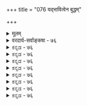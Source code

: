 +++
title = "076 यद्भावित्वेन बुद्धम्"

+++
<details><summary>मूलम्</summary>

यद्भावित्वेन बुद्धं भवति तदथ चातीतरूपं तदस्मिन्नुल्लेखो भिद्यते चेदकरणजमतेरैकरूप्यं प्रकुप्येत् ।  
प्राचीनोल्लेख एव स्थितवति तु गते भाविबुद्धिर्भ्रमः स्यात् मैवं पूर्वापरादिक्रमनियतसदोल्लेखसत्यत्वसिद्धेः ॥ ७६ ॥
</details>

<details><summary>वरदार्य-सर्वाङ्कषा - ७६</summary>

भगवतस्सर्वज्ञत्वविषये संभवन्तीमाशङ्कामुपवर्ण्य परिहरति - यदित्यादि । **यत्** = यद्वस्तु **भावित्वेन=आगामित्वेन** =भविष्यत्त्वेन **बुद्धम्** = ज्ञातम् भवति अथ **तत्** = तदेव वस्तु **भवत्** = वर्तमानं भवति, अथ **च** = अपि च तदेव **अतीतरूपम्** = भूतरूपम् च भवति । **तत्** = **तस्मात्** = एकस्यैव वस्तुनः कालत्रय संबन्धस्यावर्जनीयत्वात् **अस्मिन्** = नित्यसर्वज्ञस्य परमात्मनः संकोचविकासरहिते ज्ञाने उल्लेखःविषयीकारानुवादः भिद्यते **चेत्** = भिन्नभिन्नरूपो यदि भवेत्, तदा **अकरणजमतेः** = करणाजन्यस्य नित्यस्य ईश्वरज्ञानस्य **ऐकरूप्यम्** = **सततैकरूपता** = सङ्कोचविकासरहितता **प्रकुप्येत** = विरुद्ध्येत । एतद्दोषपरिहाराय उल्लेखभेदं परित्यज्य, प्राचीनोल्लेख **एव** = **प्राचीने** = प्राथमिके भावित्वेनैव उल्लेख एव स्थितवति **तु** = एकरूपतयैवानुवर्तमाने सति तु **गते** = अतीते, वर्तमाने च वस्तुनि **भाविबुद्धिः** = भावित्वबुद्धिः **भ्रमः** = भ्रम एव स्यात् । तथा चेश्वरस्यापि भ्रमोऽनिवार्यः स्यात् । अतः परमात्मनस्सर्वज्ञत्वं कल्पनामात्रम् – इत्याशङ्का ॥ 

अयं भावः – 'यो वेत्ति युगपत्सर्वं प्रत्यक्षेण सदा स्वतः । ' इति कूटस्थस्य योगिवर्यस्य वाक्यम् । सर्वं सदा युगपदेव प्रत्यक्षेण पश्यति भगवान् । तस्य हि स्मृतेः प्रसक्तिरेव नास्ति, तदीयज्ञानस्य नित्यत्वात् सदा सर्वविषयत्वाच्च । एवं सति भूतम्, भविष्यच प्रत्यक्षेणेदानीमपि स पश्यतीति वक्तव्यम् । प्रत्यक्षं तु वर्तमानमात्रग्राहि । भविष्यतः भूतस्य नष्टस्य वा वस्तुनः इदानीं ज्ञायमानसमये, किं तानि भविष्यत्त्वेन अथवा भूतत्वेन गृह्येरन्, उत वर्तमानत्वेन ? इति प्रश्ने, पक्षद्वयमपि न संभवति, वर्तमाने काले भविष्यत्त्वेन प्रत्यक्षं कथं भवेत्, भविष्यत्कालस्येदानीमभावात् । मानवानां तु भविष्यत्कालिकवस्तुज्ञानं भूतकालिकवस्तुज्ञानं वानुमानरूपं शाब्दं स्मृतिर्वा भवेत् । परमात्मनस्तु सर्वं प्रत्यक्षं सदेत्युच्यते । अतः कथमिदं संभवि? असतः असत्त्वेन प्रत्यक्ष स भ्रम एव भवेत् ? प्रत्यक्षं किल वर्तमानविषयकम् ॥ 

एवं एतत्काले भविष्यद्वस्तु क्रमशः वर्तमानम्, ततो भूतं च भवति । तद्वदेवात्र भूतमपि वस्तु नारिकेलद्वीपवासिनां वर्तमानं भवति, प्लक्षद्वीपवासिनां सूर्यपरिस्पन्दभेदेन भावि भवति । एतानि वस्तूनि परमात्मना कथं ज्ञायेरन्? एकरूपतयैव ज्ञायेरन् ? उत भिन्नतया ? एकरूपतयैवेति चेत्, भाविनि भूतत्वाद्युल्लेखो भ्रम एव स्यात् । भिन्नरूपतयेति चेत्, नित्यस्य सदा प्रत्यक्षरूपस्य ज्ञानस्यैकरूपत्वावश्यकत्वाद्विरुद्धं स्यात् । अतः सर्वज्ञत्वं कल्पनामात्रमिति पूर्वपक्षः ॥ 



508 

[भगवतस्सर्वशक्तत्वपरीक्षणम् ] 

222. नीलं किंचित् तदानीमरुणमिति न खल्विन्द्रजालादृतेऽद्धा 

नो चेदेवं विरोधः क्वचिदपि न भवेत् कश्च जैनेऽपराधः । तस्मादीशो विरुद्धद्वितयमघटयन् सर्वशक्तिः कथं स्यात् 

मैवं व्याघातशून्येष्वनितरसुशकेष्वस्य तादृक्त्वसिद्धेः ॥77॥ 

तदेतन्निराकरोति – मैवमिति । तत्र हेतु : – पूर्वेत्यादिः । पूर्वापरादिरूपः यः क्रमः, 

तेन **नियतः** = व्यवस्थितः **सदोल्लेखः** = सार्वकालिकाभिलापः, तस्य तथैवोल्लेखस्य सत्यत्वस्य सिद्धेः ॥ 

अयमर्थः - यद्यपि परमात्मनो ज्ञानं नित्यासंकुचितम्, करणानधीनं च । अथापि तत्र भासमानानां विषयाणामागमापायित्वात् तत्तद्विषयसंयोगस्य तदातदैव संभवेन, उल्लेखभेदोऽवर्जनीय एव । अतः तद्ज्ञानस्यैकरूपत्वाभावेऽपि न कापि हानिः । नित्यास्तु विषयास्सदा भासेरन्नेव, विरोधाभावात् । भूतभविष्यदादिभेदः सूर्यपरिस्पन्दकृतः । अत एव सोऽस्माकमेव भूलोकवासिनाम्, नेतरेषाम् । अत एव खलु पितॄणां अस्मदेकोमासः एकदिनमुच्यते । देवानां च अस्मदेकसंवत्सर एकदिनमुच्यते । अनन्तस्य भगवतस्तु एवं कालभेदाभावात्सर्वं वर्तमानमेव, अतस्सर्वमपि पश्यति । अथापि देवपितृमानवकालभेदमपि पश्यति । तत्तद्दृष्ट्या कालभेदम्, स्वदृष्ट्या वर्तमानं च तथा तथैवोल्लिखेत्स इति न किञ्चिदपहीनम् । अतः परमात्मनः सदा सर्वज्ञत्वे न कोऽपि विरोधोऽस्मद्बुद्ध्या कर्तुं शक्यः । तद्ज्ञाने तु भिद्येरन् सर्वसंशयाः ॥ ७६ ॥
</details>


<details><summary>ಕನ್ನಡ - ७६</summary>

परमात्मन सर्वज्ञत्वदल्लि अनुपपत्तियन्नु परिहरिसुत्तारॆ- यत् भावितेन बुद्धं भवति, अथ च तत् अतीतरूपं भवति 'मुन्दॆ बरुवुदु' ऎम्ब बुद्धियिन्द ऒन्दु वस्तु भविष्यत्कालक्कॆ सेरिरुत्तदॆ. मत्तॆ अदे वर्तमानक्कॆ बन्दु अनन्तर भूतकालिक रूपवन्नु ताळुत्तदॆ, 

256 

[श्लोक 77 

[परमात्मन सर्वशक्तत्वदल्लि अनुपपत्ति परिहार 

- 222 

नीलं किञ्चित्रदानीमरुणमिति न खजालादृतेऽद्दा नो चेदेवं विरोधः क्वचिदपि न भवेत्कश्च जैनेsपराधः ॥ 

ई दिनदल्लि नाळॆय वस्तु भविष्यत्तागुत्तदॆ, नाळॆ बन्दाग वर्तमान वागुत्तदॆ. अदर मरुदिन बन्दाग 'भूत' ऎनिसिकॊळ्ळुत्तदॆ. ऎल्ल वस्तु गळिगू हीगॆ मूरु कालगळ सम्बन्ध सहज. 

तत्, अस्मिन् उल्लेखः भिष्यदे चेत्, अकरणजमतेः ऐक रूप्यं प्रकुत-वस्तुस्थिति हीगिरुवाग, आ वस्तुविनल्लि परमात्मनिगॆ उल्लेखगळु भिन्नभिन्नवागि बरुववो, ऒन्दे रीतियल्लि बरुववो? अन्दरॆ भविष्यत्कालदल्लि 'भविष्यत्' ऎन्दू, वर्तमानकालदल्लि 'वर्तमान'ऎन्दू भूतकालदल्लि 'भूत' ऎन्दू परमात्मनिगॆ तोरुवुदॆ, अथवा ऎल्ल काल दल्लू ऒन्दे रीति तोरुवुदॆ? इदरल्लि मॊदलनॆय पक्षवन्नु ऒप्पिदरॆ, प्रतिक्षण बदलागुत्तिरबेकाद्दरिन्द परमात्मन ज्ञान नित्यवागलारदु. 

ऎरडनॆय पक्षवन्नॊप्पिदरॆ - प्राचीनोल्लेख एव स्थितवति तु, गते भाविबुद्धि भ्रमः स्यात् - कळॆदु होदमेलू मॊदलु बन्द 'भविष्यत्' ऎम्ब ज्ञानवे बन्दरॆ, परमात्मन ज्ञान भ्रमॆयागुत्तदॆ. आद्दरिन्द परमात्मनिगॆ ज्ञानवन्नु ऒप्पलु साध्यविल्लवॆन्दरॆ, पूर्वाप रादिक्रमनियतसदोलेखसत्यत्वसिद्ध मैवं 

୧୫ 

हिन्दिन काल, 

तत्काल, मुन्दिनकाल, ऎम्ब क्रमदल्ले परमात्मन ज्ञानदल्लि विषयगळु तोरुत्तिरुवुदरिन्द अदु अनित्यवू अल्ल, भ्रमॆयू अल्ल. आद्दरिन्द आ आक्षेप सरियल्ल. ज्ञान ऒन्दे आदरू अदरल्लि विषयगळु मॊदलु 'भविष्यत्' ऎन्दू, अनन्तर 'वर्तमान' ऎन्दू, अनन्तर 'भूत' ऎन्दू तोरलु याव तडॆयू इल्ल ॥ ७६ ।
</details>


<details><summary>ಕನ್ನಡ - ७६</summary>

परमात्मन सर्वज्ञत्वदल्लि अनुपपत्तियन्नु परिहरिसुत्तारॆ- यत् भावितेन बुद्धं भवति, अथ च तत् अतीतरूपं भवति 'मुन्दॆ बरुवुदु' ऎम्ब बुद्धियिन्द ऒन्दु वस्तु भविष्यत्कालक्कॆ सेरिरुत्तदॆ. मत्तॆ अदे वर्तमानक्कॆ बन्दु अनन्तर भूतकालिक रूपवन्नु ताळुत्तदॆ, 

256 

[श्लोक 77 

[परमात्मन सर्वशक्तत्वदल्लि अनुपपत्ति परिहार 

- 222 

नीलं किञ्चित्रदानीमरुणमिति न खजालादृतेऽद्दा नो चेदेवं विरोधः क्वचिदपि न भवेत्कश्च जैनेsपराधः ॥ 

ई दिनदल्लि नाळॆय वस्तु भविष्यत्तागुत्तदॆ, नाळॆ बन्दाग वर्तमान वागुत्तदॆ. अदर मरुदिन बन्दाग 'भूत' ऎनिसिकॊळ्ळुत्तदॆ. ऎल्ल वस्तु गळिगू हीगॆ मूरु कालगळ सम्बन्ध सहज. 

तत्, अस्मिन् उल्लेखः भिष्यदे चेत्, अकरणजमतेः ऐक रूप्यं प्रकुत-वस्तुस्थिति हीगिरुवाग, आ वस्तुविनल्लि परमात्मनिगॆ उल्लेखगळु भिन्नभिन्नवागि बरुववो, ऒन्दे रीतियल्लि बरुववो? अन्दरॆ भविष्यत्कालदल्लि 'भविष्यत्' ऎन्दू, वर्तमानकालदल्लि 'वर्तमान'ऎन्दू भूतकालदल्लि 'भूत' ऎन्दू परमात्मनिगॆ तोरुवुदॆ, अथवा ऎल्ल काल दल्लू ऒन्दे रीति तोरुवुदॆ? इदरल्लि मॊदलनॆय पक्षवन्नु ऒप्पिदरॆ, प्रतिक्षण बदलागुत्तिरबेकाद्दरिन्द परमात्मन ज्ञान नित्यवागलारदु. 

ऎरडनॆय पक्षवन्नॊप्पिदरॆ - प्राचीनोल्लेख एव स्थितवति तु, गते भाविबुद्धि भ्रमः स्यात् - कळॆदु होदमेलू मॊदलु बन्द 'भविष्यत्' ऎम्ब ज्ञानवे बन्दरॆ, परमात्मन ज्ञान भ्रमॆयागुत्तदॆ. आद्दरिन्द परमात्मनिगॆ ज्ञानवन्नु ऒप्पलु साध्यविल्लवॆन्दरॆ, पूर्वाप रादिक्रमनियतसदोलेखसत्यत्वसिद्ध मैवं 

୧୫ 

हिन्दिन काल, 

तत्काल, मुन्दिनकाल, ऎम्ब क्रमदल्ले परमात्मन ज्ञानदल्लि विषयगळु तोरुत्तिरुवुदरिन्द अदु अनित्यवू अल्ल, भ्रमॆयू अल्ल. आद्दरिन्द आ आक्षेप सरियल्ल. ज्ञान ऒन्दे आदरू अदरल्लि विषयगळु मॊदलु 'भविष्यत्' ऎन्दू, अनन्तर 'वर्तमान' ऎन्दू, अनन्तर 'भूत' ऎन्दू तोरलु याव तडॆयू इल्ल ॥ ७६ ।
</details>



<details><summary>ಕನ್ನಡ - ७६</summary>

परमात्मन सर्वज्ञत्वदल्लि अनुपपत्तियन्नु परिहरिसुत्तारॆ- यत् भावितेन बुद्धं भवति, अथ च तत् अतीतरूपं भवति 'मुन्दॆ बरुवुदु' ऎम्ब बुद्धियिन्द ऒन्दु वस्तु भविष्यत्कालक्कॆ सेरिरुत्तदॆ. मत्तॆ अदे वर्तमानक्कॆ बन्दु अनन्तर भूतकालिक रूपवन्नु ताळुत्तदॆ, 

256 

[श्लोक 77 

[परमात्मन सर्वशक्तत्वदल्लि अनुपपत्ति परिहार 

- 222 

नीलं किञ्चित्रदानीमरुणमिति न खजालादृतेऽद्दा नो चेदेवं विरोधः क्वचिदपि न भवेत्कश्च जैनेsपराधः ॥ 

ई दिनदल्लि नाळॆय वस्तु भविष्यत्तागुत्तदॆ, नाळॆ बन्दाग वर्तमान वागुत्तदॆ. अदर मरुदिन बन्दाग 'भूत' ऎनिसिकॊळ्ळुत्तदॆ. ऎल्ल वस्तु गळिगू हीगॆ मूरु कालगळ सम्बन्ध सहज. 

तत्, अस्मिन् उल्लेखः भिष्यदे चेत्, अकरणजमतेः ऐक रूप्यं प्रकुत-वस्तुस्थिति हीगिरुवाग, आ वस्तुविनल्लि परमात्मनिगॆ उल्लेखगळु भिन्नभिन्नवागि बरुववो, ऒन्दे रीतियल्लि बरुववो? अन्दरॆ भविष्यत्कालदल्लि 'भविष्यत्' ऎन्दू, वर्तमानकालदल्लि 'वर्तमान'ऎन्दू भूतकालदल्लि 'भूत' ऎन्दू परमात्मनिगॆ तोरुवुदॆ, अथवा ऎल्ल काल दल्लू ऒन्दे रीति तोरुवुदॆ? इदरल्लि मॊदलनॆय पक्षवन्नु ऒप्पिदरॆ, प्रतिक्षण बदलागुत्तिरबेकाद्दरिन्द परमात्मन ज्ञान नित्यवागलारदु. 

ऎरडनॆय पक्षवन्नॊप्पिदरॆ - प्राचीनोल्लेख एव स्थितवति तु, गते भाविबुद्धि भ्रमः स्यात् - कळॆदु होदमेलू मॊदलु बन्द 'भविष्यत्' ऎम्ब ज्ञानवे बन्दरॆ, परमात्मन ज्ञान भ्रमॆयागुत्तदॆ. आद्दरिन्द परमात्मनिगॆ ज्ञानवन्नु ऒप्पलु साध्यविल्लवॆन्दरॆ, पूर्वाप रादिक्रमनियतसदोलेखसत्यत्वसिद्ध मैवं 

୧୫ 

हिन्दिन काल, 

तत्काल, मुन्दिनकाल, ऎम्ब क्रमदल्ले परमात्मन ज्ञानदल्लि विषयगळु तोरुत्तिरुवुदरिन्द अदु अनित्यवू अल्ल, भ्रमॆयू अल्ल. आद्दरिन्द आ आक्षेप सरियल्ल. ज्ञान ऒन्दे आदरू अदरल्लि विषयगळु मॊदलु 'भविष्यत्' ऎन्दू, अनन्तर 'वर्तमान' ऎन्दू, अनन्तर 'भूत' ऎन्दू तोरलु याव तडॆयू इल्ल ॥ ७६ ।
</details>


<details><summary>ಕನ್ನಡ - ७६</summary>

परमात्मन सर्वज्ञत्वदल्लि अनुपपत्तियन्नु परिहरिसुत्तारॆ- यत् भावितेन बुद्धं भवति, अथ च तत् अतीतरूपं भवति 'मुन्दॆ बरुवुदु' ऎम्ब बुद्धियिन्द ऒन्दु वस्तु भविष्यत्कालक्कॆ सेरिरुत्तदॆ. मत्तॆ अदे वर्तमानक्कॆ बन्दु अनन्तर भूतकालिक रूपवन्नु ताळुत्तदॆ, 

256 

[श्लोक 77 

[परमात्मन सर्वशक्तत्वदल्लि अनुपपत्ति परिहार 

- 222 

नीलं किञ्चित्रदानीमरुणमिति न खजालादृतेऽद्दा नो चेदेवं विरोधः क्वचिदपि न भवेत्कश्च जैनेsपराधः ॥ 

ई दिनदल्लि नाळॆय वस्तु भविष्यत्तागुत्तदॆ, नाळॆ बन्दाग वर्तमान वागुत्तदॆ. अदर मरुदिन बन्दाग 'भूत' ऎनिसिकॊळ्ळुत्तदॆ. ऎल्ल वस्तु गळिगू हीगॆ मूरु कालगळ सम्बन्ध सहज. 

तत्, अस्मिन् उल्लेखः भिष्यदे चेत्, अकरणजमतेः ऐक रूप्यं प्रकुत-वस्तुस्थिति हीगिरुवाग, आ वस्तुविनल्लि परमात्मनिगॆ उल्लेखगळु भिन्नभिन्नवागि बरुववो, ऒन्दे रीतियल्लि बरुववो? अन्दरॆ भविष्यत्कालदल्लि 'भविष्यत्' ऎन्दू, वर्तमानकालदल्लि 'वर्तमान'ऎन्दू भूतकालदल्लि 'भूत' ऎन्दू परमात्मनिगॆ तोरुवुदॆ, अथवा ऎल्ल काल दल्लू ऒन्दे रीति तोरुवुदॆ? इदरल्लि मॊदलनॆय पक्षवन्नु ऒप्पिदरॆ, प्रतिक्षण बदलागुत्तिरबेकाद्दरिन्द परमात्मन ज्ञान नित्यवागलारदु. 

ऎरडनॆय पक्षवन्नॊप्पिदरॆ - प्राचीनोल्लेख एव स्थितवति तु, गते भाविबुद्धि भ्रमः स्यात् - कळॆदु होदमेलू मॊदलु बन्द 'भविष्यत्' ऎम्ब ज्ञानवे बन्दरॆ, परमात्मन ज्ञान भ्रमॆयागुत्तदॆ. आद्दरिन्द परमात्मनिगॆ ज्ञानवन्नु ऒप्पलु साध्यविल्लवॆन्दरॆ, पूर्वाप रादिक्रमनियतसदोलेखसत्यत्वसिद्ध मैवं 

୧୫ 

हिन्दिन काल, 

तत्काल, मुन्दिनकाल, ऎम्ब क्रमदल्ले परमात्मन ज्ञानदल्लि विषयगळु तोरुत्तिरुवुदरिन्द अदु अनित्यवू अल्ल, भ्रमॆयू अल्ल. आद्दरिन्द आ आक्षेप सरियल्ल. ज्ञान ऒन्दे आदरू अदरल्लि विषयगळु मॊदलु 'भविष्यत्' ऎन्दू, अनन्तर 'वर्तमान' ऎन्दू, अनन्तर 'भूत' ऎन्दू तोरलु याव तडॆयू इल्ल ॥ ७६ ।
</details>



<details><summary>ಕನ್ನಡ - ७६</summary>

परमात्मन सर्वज्ञत्वदल्लि अनुपपत्तियन्नु परिहरिसुत्तारॆ- यत् भावितेन बुद्धं भवति, अथ च तत् अतीतरूपं भवति 'मुन्दॆ बरुवुदु' ऎम्ब बुद्धियिन्द ऒन्दु वस्तु भविष्यत्कालक्कॆ सेरिरुत्तदॆ. मत्तॆ अदे वर्तमानक्कॆ बन्दु अनन्तर भूतकालिक रूपवन्नु ताळुत्तदॆ, 

256 

[श्लोक 77 

[परमात्मन सर्वशक्तत्वदल्लि अनुपपत्ति परिहार 

- 222 

नीलं किञ्चित्रदानीमरुणमिति न खजालादृतेऽद्दा नो चेदेवं विरोधः क्वचिदपि न भवेत्कश्च जैनेsपराधः ॥ 

ई दिनदल्लि नाळॆय वस्तु भविष्यत्तागुत्तदॆ, नाळॆ बन्दाग वर्तमान वागुत्तदॆ. अदर मरुदिन बन्दाग 'भूत' ऎनिसिकॊळ्ळुत्तदॆ. ऎल्ल वस्तु गळिगू हीगॆ मूरु कालगळ सम्बन्ध सहज. 

तत्, अस्मिन् उल्लेखः भिष्यदे चेत्, अकरणजमतेः ऐक रूप्यं प्रकुत-वस्तुस्थिति हीगिरुवाग, आ वस्तुविनल्लि परमात्मनिगॆ उल्लेखगळु भिन्नभिन्नवागि बरुववो, ऒन्दे रीतियल्लि बरुववो? अन्दरॆ भविष्यत्कालदल्लि 'भविष्यत्' ऎन्दू, वर्तमानकालदल्लि 'वर्तमान'ऎन्दू भूतकालदल्लि 'भूत' ऎन्दू परमात्मनिगॆ तोरुवुदॆ, अथवा ऎल्ल काल दल्लू ऒन्दे रीति तोरुवुदॆ? इदरल्लि मॊदलनॆय पक्षवन्नु ऒप्पिदरॆ, प्रतिक्षण बदलागुत्तिरबेकाद्दरिन्द परमात्मन ज्ञान नित्यवागलारदु. 

ऎरडनॆय पक्षवन्नॊप्पिदरॆ - प्राचीनोल्लेख एव स्थितवति तु, गते भाविबुद्धि भ्रमः स्यात् - कळॆदु होदमेलू मॊदलु बन्द 'भविष्यत्' ऎम्ब ज्ञानवे बन्दरॆ, परमात्मन ज्ञान भ्रमॆयागुत्तदॆ. आद्दरिन्द परमात्मनिगॆ ज्ञानवन्नु ऒप्पलु साध्यविल्लवॆन्दरॆ, पूर्वाप रादिक्रमनियतसदोलेखसत्यत्वसिद्ध मैवं 

୧୫ 

हिन्दिन काल, 

तत्काल, मुन्दिनकाल, ऎम्ब क्रमदल्ले परमात्मन ज्ञानदल्लि विषयगळु तोरुत्तिरुवुदरिन्द अदु अनित्यवू अल्ल, भ्रमॆयू अल्ल. आद्दरिन्द आ आक्षेप सरियल्ल. ज्ञान ऒन्दे आदरू अदरल्लि विषयगळु मॊदलु 'भविष्यत्' ऎन्दू, अनन्तर 'वर्तमान' ऎन्दू, अनन्तर 'भूत' ऎन्दू तोरलु याव तडॆयू इल्ल ॥ ७६ ।
</details>


<details><summary>ಕನ್ನಡ - ७६</summary>

परमात्मन सर्वज्ञत्वदल्लि अनुपपत्तियन्नु परिहरिसुत्तारॆ- यत् भावितेन बुद्धं भवति, अथ च तत् अतीतरूपं भवति 'मुन्दॆ बरुवुदु' ऎम्ब बुद्धियिन्द ऒन्दु वस्तु भविष्यत्कालक्कॆ सेरिरुत्तदॆ. मत्तॆ अदे वर्तमानक्कॆ बन्दु अनन्तर भूतकालिक रूपवन्नु ताळुत्तदॆ, 

256 

[श्लोक 77 

[परमात्मन सर्वशक्तत्वदल्लि अनुपपत्ति परिहार 

- 222 

नीलं किञ्चित्रदानीमरुणमिति न खजालादृतेऽद्दा नो चेदेवं विरोधः क्वचिदपि न भवेत्कश्च जैनेsपराधः ॥ 

ई दिनदल्लि नाळॆय वस्तु भविष्यत्तागुत्तदॆ, नाळॆ बन्दाग वर्तमान वागुत्तदॆ. अदर मरुदिन बन्दाग 'भूत' ऎनिसिकॊळ्ळुत्तदॆ. ऎल्ल वस्तु गळिगू हीगॆ मूरु कालगळ सम्बन्ध सहज. 

तत्, अस्मिन् उल्लेखः भिष्यदे चेत्, अकरणजमतेः ऐक रूप्यं प्रकुत-वस्तुस्थिति हीगिरुवाग, आ वस्तुविनल्लि परमात्मनिगॆ उल्लेखगळु भिन्नभिन्नवागि बरुववो, ऒन्दे रीतियल्लि बरुववो? अन्दरॆ भविष्यत्कालदल्लि 'भविष्यत्' ऎन्दू, वर्तमानकालदल्लि 'वर्तमान'ऎन्दू भूतकालदल्लि 'भूत' ऎन्दू परमात्मनिगॆ तोरुवुदॆ, अथवा ऎल्ल काल दल्लू ऒन्दे रीति तोरुवुदॆ? इदरल्लि मॊदलनॆय पक्षवन्नु ऒप्पिदरॆ, प्रतिक्षण बदलागुत्तिरबेकाद्दरिन्द परमात्मन ज्ञान नित्यवागलारदु. 

ऎरडनॆय पक्षवन्नॊप्पिदरॆ - प्राचीनोल्लेख एव स्थितवति तु, गते भाविबुद्धि भ्रमः स्यात् - कळॆदु होदमेलू मॊदलु बन्द 'भविष्यत्' ऎम्ब ज्ञानवे बन्दरॆ, परमात्मन ज्ञान भ्रमॆयागुत्तदॆ. आद्दरिन्द परमात्मनिगॆ ज्ञानवन्नु ऒप्पलु साध्यविल्लवॆन्दरॆ, पूर्वाप रादिक्रमनियतसदोलेखसत्यत्वसिद्ध मैवं 

୧୫ 

हिन्दिन काल, 

तत्काल, मुन्दिनकाल, ऎम्ब क्रमदल्ले परमात्मन ज्ञानदल्लि विषयगळु तोरुत्तिरुवुदरिन्द अदु अनित्यवू अल्ल, भ्रमॆयू अल्ल. आद्दरिन्द आ आक्षेप सरियल्ल. ज्ञान ऒन्दे आदरू अदरल्लि विषयगळु मॊदलु 'भविष्यत्' ऎन्दू, अनन्तर 'वर्तमान' ऎन्दू, अनन्तर 'भूत' ऎन्दू तोरलु याव तडॆयू इल्ल ॥ ७६ ।
</details>



<details><summary>ಕನ್ನಡ - ७६</summary>

परमात्मन सर्वज्ञत्वदल्लि अनुपपत्तियन्नु परिहरिसुत्तारॆ- यत् भावितेन बुद्धं भवति, अथ च तत् अतीतरूपं भवति 'मुन्दॆ बरुवुदु' ऎम्ब बुद्धियिन्द ऒन्दु वस्तु भविष्यत्कालक्कॆ सेरिरुत्तदॆ. मत्तॆ अदे वर्तमानक्कॆ बन्दु अनन्तर भूतकालिक रूपवन्नु ताळुत्तदॆ, 

256 

[श्लोक 77 

[परमात्मन सर्वशक्तत्वदल्लि अनुपपत्ति परिहार 

- 222 

नीलं किञ्चित्रदानीमरुणमिति न खजालादृतेऽद्दा नो चेदेवं विरोधः क्वचिदपि न भवेत्कश्च जैनेsपराधः ॥ 

ई दिनदल्लि नाळॆय वस्तु भविष्यत्तागुत्तदॆ, नाळॆ बन्दाग वर्तमान वागुत्तदॆ. अदर मरुदिन बन्दाग 'भूत' ऎनिसिकॊळ्ळुत्तदॆ. ऎल्ल वस्तु गळिगू हीगॆ मूरु कालगळ सम्बन्ध सहज. 

तत्, अस्मिन् उल्लेखः भिष्यदे चेत्, अकरणजमतेः ऐक रूप्यं प्रकुत-वस्तुस्थिति हीगिरुवाग, आ वस्तुविनल्लि परमात्मनिगॆ उल्लेखगळु भिन्नभिन्नवागि बरुववो, ऒन्दे रीतियल्लि बरुववो? अन्दरॆ भविष्यत्कालदल्लि 'भविष्यत्' ऎन्दू, वर्तमानकालदल्लि 'वर्तमान'ऎन्दू भूतकालदल्लि 'भूत' ऎन्दू परमात्मनिगॆ तोरुवुदॆ, अथवा ऎल्ल काल दल्लू ऒन्दे रीति तोरुवुदॆ? इदरल्लि मॊदलनॆय पक्षवन्नु ऒप्पिदरॆ, प्रतिक्षण बदलागुत्तिरबेकाद्दरिन्द परमात्मन ज्ञान नित्यवागलारदु. 

ऎरडनॆय पक्षवन्नॊप्पिदरॆ - प्राचीनोल्लेख एव स्थितवति तु, गते भाविबुद्धि भ्रमः स्यात् - कळॆदु होदमेलू मॊदलु बन्द 'भविष्यत्' ऎम्ब ज्ञानवे बन्दरॆ, परमात्मन ज्ञान भ्रमॆयागुत्तदॆ. आद्दरिन्द परमात्मनिगॆ ज्ञानवन्नु ऒप्पलु साध्यविल्लवॆन्दरॆ, पूर्वाप रादिक्रमनियतसदोलेखसत्यत्वसिद्ध मैवं 

୧୫ 

हिन्दिन काल, 

तत्काल, मुन्दिनकाल, ऎम्ब क्रमदल्ले परमात्मन ज्ञानदल्लि विषयगळु तोरुत्तिरुवुदरिन्द अदु अनित्यवू अल्ल, भ्रमॆयू अल्ल. आद्दरिन्द आ आक्षेप सरियल्ल. ज्ञान ऒन्दे आदरू अदरल्लि विषयगळु मॊदलु 'भविष्यत्' ऎन्दू, अनन्तर 'वर्तमान' ऎन्दू, अनन्तर 'भूत' ऎन्दू तोरलु याव तडॆयू इल्ल ॥ ७६ ।
</details>


<details><summary>ಕನ್ನಡ - ७६</summary>

परमात्मन सर्वज्ञत्वदल्लि अनुपपत्तियन्नु परिहरिसुत्तारॆ- यत् भावितेन बुद्धं भवति, अथ च तत् अतीतरूपं भवति 'मुन्दॆ बरुवुदु' ऎम्ब बुद्धियिन्द ऒन्दु वस्तु भविष्यत्कालक्कॆ सेरिरुत्तदॆ. मत्तॆ अदे वर्तमानक्कॆ बन्दु अनन्तर भूतकालिक रूपवन्नु ताळुत्तदॆ, 

256 

[श्लोक 77 

[परमात्मन सर्वशक्तत्वदल्लि अनुपपत्ति परिहार 

- 222 

नीलं किञ्चित्रदानीमरुणमिति न खजालादृतेऽद्दा नो चेदेवं विरोधः क्वचिदपि न भवेत्कश्च जैनेsपराधः ॥ 

ई दिनदल्लि नाळॆय वस्तु भविष्यत्तागुत्तदॆ, नाळॆ बन्दाग वर्तमान वागुत्तदॆ. अदर मरुदिन बन्दाग 'भूत' ऎनिसिकॊळ्ळुत्तदॆ. ऎल्ल वस्तु गळिगू हीगॆ मूरु कालगळ सम्बन्ध सहज. 

तत्, अस्मिन् उल्लेखः भिष्यदे चेत्, अकरणजमतेः ऐक रूप्यं प्रकुत-वस्तुस्थिति हीगिरुवाग, आ वस्तुविनल्लि परमात्मनिगॆ उल्लेखगळु भिन्नभिन्नवागि बरुववो, ऒन्दे रीतियल्लि बरुववो? अन्दरॆ भविष्यत्कालदल्लि 'भविष्यत्' ऎन्दू, वर्तमानकालदल्लि 'वर्तमान'ऎन्दू भूतकालदल्लि 'भूत' ऎन्दू परमात्मनिगॆ तोरुवुदॆ, अथवा ऎल्ल काल दल्लू ऒन्दे रीति तोरुवुदॆ? इदरल्लि मॊदलनॆय पक्षवन्नु ऒप्पिदरॆ, प्रतिक्षण बदलागुत्तिरबेकाद्दरिन्द परमात्मन ज्ञान नित्यवागलारदु. 

ऎरडनॆय पक्षवन्नॊप्पिदरॆ - प्राचीनोल्लेख एव स्थितवति तु, गते भाविबुद्धि भ्रमः स्यात् - कळॆदु होदमेलू मॊदलु बन्द 'भविष्यत्' ऎम्ब ज्ञानवे बन्दरॆ, परमात्मन ज्ञान भ्रमॆयागुत्तदॆ. आद्दरिन्द परमात्मनिगॆ ज्ञानवन्नु ऒप्पलु साध्यविल्लवॆन्दरॆ, पूर्वाप रादिक्रमनियतसदोलेखसत्यत्वसिद्ध मैवं 

୧୫ 

हिन्दिन काल, 

तत्काल, मुन्दिनकाल, ऎम्ब क्रमदल्ले परमात्मन ज्ञानदल्लि विषयगळु तोरुत्तिरुवुदरिन्द अदु अनित्यवू अल्ल, भ्रमॆयू अल्ल. आद्दरिन्द आ आक्षेप सरियल्ल. ज्ञान ऒन्दे आदरू अदरल्लि विषयगळु मॊदलु 'भविष्यत्' ऎन्दू, अनन्तर 'वर्तमान' ऎन्दू, अनन्तर 'भूत' ऎन्दू तोरलु याव तडॆयू इल्ल ॥ ७६ ।
</details>

